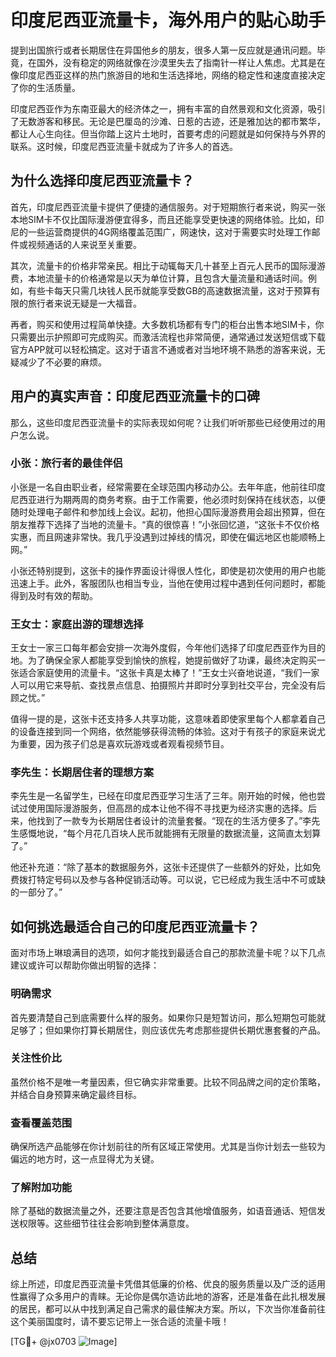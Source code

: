 # 印度尼西亚流量卡，海外用户的贴心助手

提到出国旅行或者长期居住在异国他乡的朋友，很多人第一反应就是通讯问题。毕竟，在国外，没有稳定的网络就像在沙漠里失去了指南针一样让人焦虑。尤其是在像印度尼西亚这样的热门旅游目的地和生活选择地，网络的稳定性和速度直接决定了你的生活质量。

印度尼西亚作为东南亚最大的经济体之一，拥有丰富的自然景观和文化资源，吸引了无数游客和移民。无论是巴厘岛的沙滩、日惹的古迹，还是雅加达的都市繁华，都让人心生向往。但当你踏上这片土地时，首要考虑的问题就是如何保持与外界的联系。这时候，印度尼西亚流量卡就成为了许多人的首选。

## 为什么选择印度尼西亚流量卡？

首先，印度尼西亚流量卡提供了便捷的通信服务。对于短期旅行者来说，购买一张本地SIM卡不仅比国际漫游便宜得多，而且还能享受更快速的网络体验。比如，印尼的一些运营商提供的4G网络覆盖范围广，网速快，这对于需要实时处理工作邮件或视频通话的人来说至关重要。

其次，流量卡的价格非常亲民。相比于动辄每天几十甚至上百元人民币的国际漫游费，本地流量卡的价格通常是以天为单位计算，且包含大量流量和通话时间。例如，有些卡每天只需几块钱人民币就能享受数GB的高速数据流量，这对于预算有限的旅行者来说无疑是一大福音。

再者，购买和使用过程简单快捷。大多数机场都有专门的柜台出售本地SIM卡，你只需要出示护照即可完成购买。而激活流程也非常简便，通常通过发送短信或下载官方APP就可以轻松搞定。这对于语言不通或者对当地环境不熟悉的游客来说，无疑减少了不必要的麻烦。

## 用户的真实声音：印度尼西亚流量卡的口碑

那么，这些印度尼西亚流量卡的实际表现如何呢？让我们听听那些已经使用过的用户怎么说。

### 小张：旅行者的最佳伴侣

小张是一名自由职业者，经常需要在全球范围内移动办公。去年年底，他前往印度尼西亚进行为期两周的商务考察。由于工作需要，他必须时刻保持在线状态，以便随时处理电子邮件和参加线上会议。起初，他担心国际漫游费用会超出预算，但在朋友推荐下选择了当地的流量卡。“真的很惊喜！”小张回忆道，“这张卡不仅价格实惠，而且网速非常快。我几乎没遇到过掉线的情况，即使在偏远地区也能顺畅上网。”

小张还特别提到，这张卡的操作界面设计得很人性化，即使是初次使用的用户也能迅速上手。此外，客服团队也相当专业，当他在使用过程中遇到任何问题时，都能得到及时有效的帮助。

### 王女士：家庭出游的理想选择

王女士一家三口每年都会安排一次海外度假，今年他们选择了印度尼西亚作为目的地。为了确保全家人都能享受到愉快的旅程，她提前做好了功课，最终决定购买一张适合家庭使用的流量卡。“这张卡真是太棒了！”王女士兴奋地说道，“我们一家人可以用它来导航、查找景点信息、拍摄照片并即时分享到社交平台，完全没有后顾之忧。”

值得一提的是，这张卡还支持多人共享功能，这意味着即使家里每个人都拿着自己的设备连接到同一个网络，依然能够获得流畅的体验。这对于有孩子的家庭来说尤为重要，因为孩子们总是喜欢玩游戏或者观看视频节目。

### 李先生：长期居住者的理想方案

李先生是一名留学生，已经在印度尼西亚学习生活了三年。刚开始的时候，他也尝试过使用国际漫游服务，但高昂的成本让他不得不寻找更为经济实惠的选择。后来，他找到了一款专为长期居住者设计的流量套餐。“现在的生活方便多了。”李先生感慨地说，“每个月花几百块人民币就能拥有无限量的数据流量，这简直太划算了。”

他还补充道：“除了基本的数据服务外，这张卡还提供了一些额外的好处，比如免费拨打特定号码以及参与各种促销活动等。可以说，它已经成为我生活中不可或缺的一部分了。”

## 如何挑选最适合自己的印度尼西亚流量卡？

面对市场上琳琅满目的选项，如何才能找到最适合自己的那款流量卡呢？以下几点建议或许可以帮助你做出明智的选择：

### 明确需求

首先要清楚自己到底需要什么样的服务。如果你只是短暂访问，那么短期包可能就足够了；但如果你打算长期居住，则应该优先考虑那些提供长期优惠套餐的产品。

### 关注性价比

虽然价格不是唯一考量因素，但它确实非常重要。比较不同品牌之间的定价策略，并结合自身预算来确定最终目标。

### 查看覆盖范围

确保所选产品能够在你计划前往的所有区域正常使用。尤其是当你计划去一些较为偏远的地方时，这一点显得尤为关键。

### 了解附加功能

除了基础的数据流量之外，还要注意是否包含其他增值服务，如语音通话、短信发送权限等。这些细节往往会影响到整体满意度。

## 总结

综上所述，印度尼西亚流量卡凭借其低廉的价格、优良的服务质量以及广泛的适用性赢得了众多用户的青睐。无论你是偶尔造访此地的游客，还是准备在此扎根发展的居民，都可以从中找到满足自己需求的最佳解决方案。所以，下次当你准备前往这个美丽国度时，请不要忘记带上一张合适的流量卡哦！

[TG💪+ @jx0703 ![Image](https://github.com/user-attachments/assets/dbca1d08-cadb-493c-b0ec-ad6f7a83f270)]